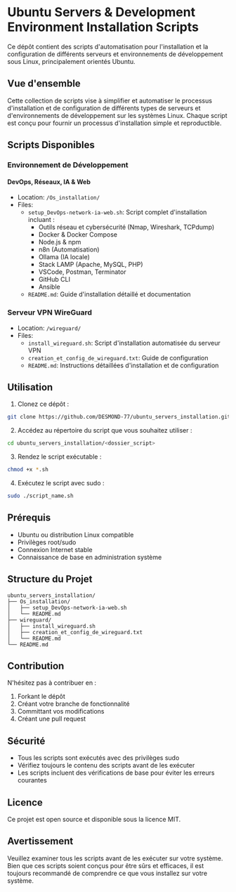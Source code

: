 # Ubuntu Servers & Development Environment Installation Scripts

Ce dépôt contient des scripts d'automatisation pour l'installation et la configuration de différents serveurs et environnements de développement sous Linux, principalement orientés Ubuntu.

## Vue d'ensemble

Cette collection de scripts vise à simplifier et automatiser le processus d'installation et de configuration de différents types de serveurs et d'environnements de développement sur les systèmes Linux. Chaque script est conçu pour fournir un processus d'installation simple et reproductible.

## Scripts Disponibles

### Environnement de Développement
#### DevOps, Réseaux, IA & Web 
- Location: `/Os_installation/`
- Files:
  - `setup_DevOps-network-ia-web.sh`: Script complet d'installation incluant :
    - Outils réseau et cybersécurité (Nmap, Wireshark, TCPdump)
    - Docker & Docker Compose
    - Node.js & npm
    - n8n (Automatisation)
    - Ollama (IA locale)
    - Stack LAMP (Apache, MySQL, PHP)
    - VSCode, Postman, Terminator
    - GitHub CLI
    - Ansible
  - `README.md`: Guide d'installation détaillé et documentation

### Serveur VPN WireGuard
- Location: `/wireguard/`
- Files:
  - `install_wireguard.sh`: Script d'installation automatisée du serveur VPN
  - `creation_et_config_de_wireguard.txt`: Guide de configuration
  - `README.md`: Instructions détaillées d'installation et de configuration

## Utilisation

1. Clonez ce dépôt :
```bash
git clone https://github.com/DESMOND-77/ubuntu_servers_installation.git
```

2. Accédez au répertoire du script que vous souhaitez utiliser :
```bash
cd ubuntu_servers_installation/<dossier_script>
```

3. Rendez le script exécutable :
```bash
chmod +x *.sh
```

4. Exécutez le script avec sudo :
```bash
sudo ./script_name.sh
```

## Prérequis

- Ubuntu ou distribution Linux compatible
- Privilèges root/sudo
- Connexion Internet stable
- Connaissance de base en administration système

## Structure du Projet

```
ubuntu_servers_installation/
├── Os_installation/
│   ├── setup_DevOps-network-ia-web.sh
│   └── README.md
├── wireguard/
│   ├── install_wireguard.sh
│   ├── creation_et_config_de_wireguard.txt
│   └── README.md
└── README.md
```

## Contribution

N'hésitez pas à contribuer en :
1. Forkant le dépôt
2. Créant votre branche de fonctionnalité
3. Committant vos modifications
4. Créant une pull request

## Sécurité

- Tous les scripts sont exécutés avec des privilèges sudo
- Vérifiez toujours le contenu des scripts avant de les exécuter
- Les scripts incluent des vérifications de base pour éviter les erreurs courantes

## Licence

Ce projet est open source et disponible sous la licence MIT.

## Avertissement

Veuillez examiner tous les scripts avant de les exécuter sur votre système. Bien que ces scripts soient conçus pour être sûrs et efficaces, il est toujours recommandé de comprendre ce que vous installez sur votre système.
